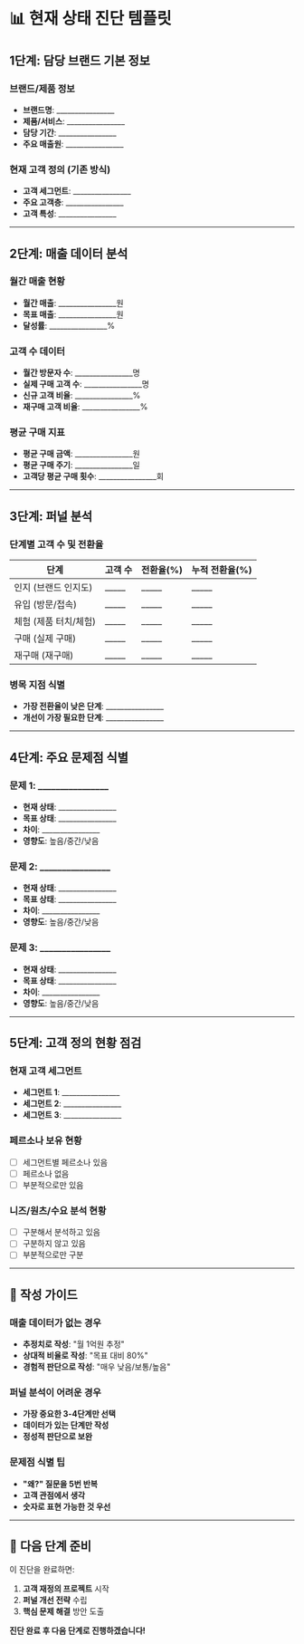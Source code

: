 # 📊 현재 상태 진단 템플릿

## 1단계: 담당 브랜드 기본 정보

### 브랜드/제품 정보
- **브랜드명**: ________________
- **제품/서비스**: ________________
- **담당 기간**: ________________
- **주요 매출원**: ________________

### 현재 고객 정의 (기존 방식)
- **고객 세그먼트**: ________________
- **주요 고객층**: ________________
- **고객 특성**: ________________

---

## 2단계: 매출 데이터 분석

### 월간 매출 현황
- **월간 매출**: ________________원
- **목표 매출**: ________________원
- **달성률**: ________________%

### 고객 수 데이터
- **월간 방문자 수**: ________________명
- **실제 구매 고객 수**: ________________명
- **신규 고객 비율**: ________________%
- **재구매 고객 비율**: ________________%

### 평균 구매 지표
- **평균 구매 금액**: ________________원
- **평균 구매 주기**: ________________일
- **고객당 평균 구매 횟수**: ________________회

---

## 3단계: 퍼널 분석

### 단계별 고객 수 및 전환율

| 단계 | 고객 수 | 전환율(%) | 누적 전환율(%) |
|------|---------|-----------|----------------|
| 인지 (브랜드 인지도) | _____ | _____ | _____ |
| 유입 (방문/접속) | _____ | _____ | _____ |
| 체험 (제품 터치/체험) | _____ | _____ | _____ |
| 구매 (실제 구매) | _____ | _____ | _____ |
| 재구매 (재구매) | _____ | _____ | _____ |

### 병목 지점 식별
- **가장 전환율이 낮은 단계**: ________________
- **개선이 가장 필요한 단계**: ________________

---

## 4단계: 주요 문제점 식별

### 문제 1: ________________
- **현재 상태**: ________________
- **목표 상태**: ________________
- **차이**: ________________
- **영향도**: 높음/중간/낮음

### 문제 2: ________________
- **현재 상태**: ________________
- **목표 상태**: ________________
- **차이**: ________________
- **영향도**: 높음/중간/낮음

### 문제 3: ________________
- **현재 상태**: ________________
- **목표 상태**: ________________
- **차이**: ________________
- **영향도**: 높음/중간/낮음

---

## 5단계: 고객 정의 현황 점검

### 현재 고객 세그먼트
- **세그먼트 1**: ________________
- **세그먼트 2**: ________________
- **세그먼트 3**: ________________

### 페르소나 보유 현황
- [ ] 세그먼트별 페르소나 있음
- [ ] 페르소나 없음
- [ ] 부분적으로만 있음

### 니즈/원츠/수요 분석 현황
- [ ] 구분해서 분석하고 있음
- [ ] 구분하지 않고 있음
- [ ] 부분적으로만 구분

---

## 📝 작성 가이드

### 매출 데이터가 없는 경우
- **추정치로 작성**: "월 1억원 추정"
- **상대적 비율로 작성**: "목표 대비 80%"
- **경험적 판단으로 작성**: "매우 낮음/보통/높음"

### 퍼널 분석이 어려운 경우
- **가장 중요한 3-4단계만 선택**
- **데이터가 있는 단계만 작성**
- **정성적 판단으로 보완**

### 문제점 식별 팁
- **"왜?" 질문을 5번 반복**
- **고객 관점에서 생각**
- **숫자로 표현 가능한 것 우선**

---

## 🎯 다음 단계 준비

이 진단을 완료하면:
1. **고객 재정의 프로젝트** 시작
2. **퍼널 개선 전략** 수립
3. **핵심 문제 해결** 방안 도출

**진단 완료 후 다음 단계로 진행하겠습니다!**
